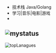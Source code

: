 - 技术栈 Java/Golang
- 学习|音乐|电影|游戏
- 
![mystatus](https://github-readme-stats.vercel.app/api?username=xxsdmxd&show_icons=true&theme=vue-dark&count_private=true)
- 
![topLanagues](https://camo.githubusercontent.com/6786a3cf8b2b2ff22acef4da23a7afc960a8c4f25be3b543ca3fb4beafb5838a/68747470733a2f2f6769746875622d726561646d652d73746174732e76657263656c2e6170702f6170692f746f702d6c616e67732f3f757365726e616d653d367969266c61796f75743d636f6d706163742673686f775f69636f6e733d74727565267468656d653d7675652d6461726b)
